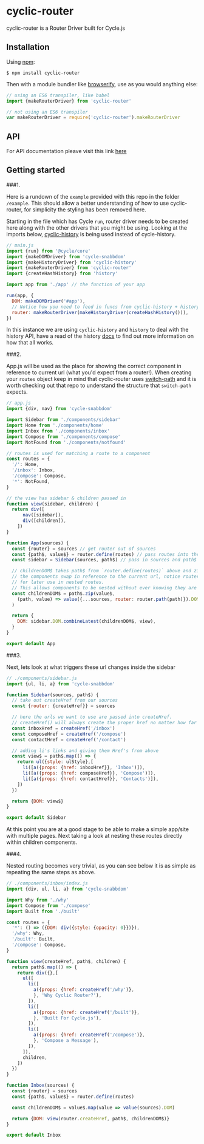 # cyclic-router
cyclic-router is a Router Driver built for Cycle.js

## Installation

Using [npm](https://www.npmjs.com/):

    $ npm install cyclic-router

Then with a module bundler like [browserify](http://browserify.org/), use as you would anything else:

```js
// using an ES6 transpiler, like babel
import {makeRouterDriver} from 'cyclic-router'

// not using an ES6 transpiler
var makeRouterDriver = require('cyclic-router').makeRouterDriver
```

## API

For API documentation pleave visit this link [here](http://tylors.github.io/cyclic-router/docs/)


## Getting started

###1.

Here is a rundown of the `example` provided with this repo in the folder `/example`. This should allow a better understanding of how to use cyclic-router, for simplicity the styling has been removed here.

Starting in the file which has Cycle `run`, router driver needs to be created here along with the other drivers that you might be using.
Looking at the imports below, [cyclic-history](https://github.com/tylors/cyclic-history) is being used instead of cycle-history.

```js
// main.js
import {run} from '@cycle/core'
import {makeDOMDriver} from 'cycle-snabbdom'
import {makeHistoryDriver} from 'cyclic-history'
import {makeRouterDriver} from 'cyclic-router'
import {createHashHistory} from 'history'

import app from './app' // the function of your app

run(app, {
  DOM: makeDOMDriver('#app'),
  // Notice how you need to feed in funcs from cyclic-history + history
  router: makeRouterDriver(makeHistoryDriver(createHashHistory())),
})
```

In this instance we are using `cyclic-history` and `history` to deal with the history API, have a read of the history [docs](https://github.com/rackt/history/tree/master/docs#readme) to find out more information on how that all works.

###2.

App.js will be used as the place for showing the correct component in reference to current url (what you'd expect from a router!).
When creating your `routes` object keep in mind that cyclic-router uses [switch-path](https://github.com/staltz/switch-path) and it is worth checking out that repo to understand the structure that `switch-path` expects.

```js
// app.js
import {div, nav} from 'cycle-snabbdom'

import Sidebar from './components/sidebar'
import Home from './components/home'
import Inbox from './components/inbox'
import Compose from './components/compose'
import NotFound from './components/notfound'

// routes is used for matching a route to a component
const routes = {
  '/': Home,
  '/inbox': Inbox,
  '/compose': Compose,
  '*': NotFound,
}

// the view has sidebar & children passed in
function view(sidebar, children) {
  return div([
      nav([sidebar]),
      div([children]),
    ])
}

function App(sources) {
  const {router} = sources // get router out of sources
  const {path$, value$} = router.define(routes) // pass routes into the router
  const sidebar = Sidebar(sources, path$) // pass in sources and path$ into our sidebar

  // childrenDOM$ takes path$ from `router.define(routes)` above and zips it with values, here is where
  // the components swap in reference to the current url, notice router.path(path) is also passed in
  // for later use in nested routes.
  // This allows components to be nested without ever knowing they are actually nested.
  const childrenDOM$ = path$.zip(value$,
    (path, value) => value({...sources, router: router.path(path)}).DOM
  )

  return {
    DOM: sidebar.DOM.combineLatest(childrenDOM$, view),
  }
}

export default App
```


###3.

Next, lets look at what triggers these url changes inside the sidebar

```js
// ./components/sidebar.js
import {ul, li, a} from 'cycle-snabbdom'

function Sidebar(sources, path$) {
  // take out createHref from our sources
  const {router: {createHref}} = sources

  // here the urls we want to use are passed into createHref.
  // createHref() will always create the proper href no matter how far it is nested within a hierarchy.
  const inboxHref = createHref('/inbox')
  const composeHref = createHref('/compose')
  const contactHref = createHref('/contact')

  // adding li's links and giving them Href's from above
  const view$ = path$.map(() => {
    return ul({style: ulStyle},[
      li([a({props: {href: inboxHref}}, 'Inbox')]),
      li([a({props: {href: composeHref}}, 'Compose')]),
      li([a({props: {href: contactHref}}, 'Contacts')]),
    ])
  })

  return {DOM: view$}
}

export default Sidebar
```

At this point you are at a good stage to be able to make a simple app/site with multiple pages. Next taking a look at nesting these routes directly within children components.


###4.

Nested routing becomes very trivial, as you can see below it is as simple as repeating the same steps as above.

```js
// ./components/inbox/index.js
import {div, ul, li, a} from 'cycle-snabbdom'

import Why from './why'
import Compose from './compose'
import Built from './built'

const routes = {
  '*': () => ({DOM: div({style: {opacity: 0}})}),
  '/why': Why,
  '/built': Built,
  '/compose': Compose,
}

function view(createHref, path$, children) {
  return path$.map(() => {
    return div({},[
      ul([
        li([
          a({props: {href: createHref('/why')},
          }, 'Why Cyclic Router?'),
        ]),
        li([
          a({props: {href: createHref('/built')},
          }, 'Built For Cycle.js'),
        ]),
        li([
          a({props: {href: createHref('/compose')},
          }, 'Compose a Message'),
        ]),
      ]),
      children,
    ])
  })
}

function Inbox(sources) {
  const {router} = sources
  const {path$, value$} = router.define(routes)

  const childrenDOM$ = value$.map(value => value(sources).DOM)

  return {DOM: view(router.createHref, path$, childrenDOM$)}
}

export default Inbox
```
